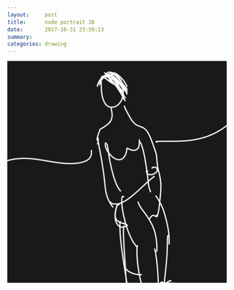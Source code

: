 ```yaml
---
layout:     post
title:      nude portrait 38
date:       2017-10-31 23:59:13
summary:    
categories: drawing
---
```

![nude portrait 38](/images/diary/nude-portrait-38.png ".")
